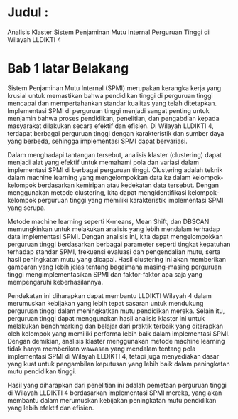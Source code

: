 # Judul :

 Analisis Klaster Sistem Penjaminan Mutu Internal Perguruan Tinggi di Wilayah LLDIKTI 4

# Bab 1 latar Belakang

Sistem Penjaminan Mutu Internal (SPMI) merupakan kerangka kerja yang krusial untuk memastikan bahwa pendidikan tinggi di perguruan tinggi mencapai dan mempertahankan standar kualitas yang telah ditetapkan. Implementasi SPMI di perguruan tinggi menjadi sangat penting untuk menjamin bahwa proses pendidikan, penelitian, dan pengabdian kepada masyarakat dilakukan secara efektif dan efisien. Di Wilayah LLDIKTI 4, terdapat berbagai perguruan tinggi dengan karakteristik dan sumber daya yang berbeda, sehingga implementasi SPMI dapat bervariasi.

Dalam menghadapi tantangan tersebut, analisis klaster (clustering) dapat menjadi alat yang efektif untuk memahami pola dan variasi dalam implementasi SPMI di berbagai perguruan tinggi. Clustering adalah teknik dalam machine learning yang mengelompokkan data ke dalam kelompok-kelompok berdasarkan kemiripan atau kedekatan data tersebut. Dengan menggunakan metode clustering, kita dapat mengidentifikasi kelompok-kelompok perguruan tinggi yang memiliki karakteristik implementasi SPMI yang serupa.

Metode machine learning seperti K-means, Mean Shift, dan DBSCAN memungkinkan untuk melakukan analisis yang lebih mendalam terhadap data implementasi SPMI. Dengan analisis ini, kita dapat mengelompokkan perguruan tinggi berdasarkan berbagai parameter seperti tingkat kepatuhan terhadap standar SPMI, frekuensi evaluasi dan pengendalian mutu, serta hasil peningkatan mutu yang dicapai. Hasil clustering ini akan memberikan gambaran yang lebih jelas tentang bagaimana masing-masing perguruan tinggi mengimplementasikan SPMI dan faktor-faktor apa saja yang mempengaruhi keberhasilannya.

Pendekatan ini diharapkan dapat membantu LLDIKTI Wilayah 4 dalam merumuskan kebijakan yang lebih tepat sasaran untuk mendukung perguruan tinggi dalam meningkatkan mutu pendidikan mereka. Selain itu, perguruan tinggi dapat menggunakan hasil analisis klaster ini untuk melakukan benchmarking dan belajar dari praktik terbaik yang diterapkan oleh kelompok yang memiliki performa lebih baik dalam implementasi SPMI.
Dengan demikian, analisis klaster menggunakan metode machine learning tidak hanya memberikan wawasan yang mendalam tentang pola implementasi SPMI di Wilayah LLDIKTI 4, tetapi juga menyediakan dasar yang kuat untuk pengambilan keputusan yang lebih baik dalam peningkatan mutu pendidikan tinggi.

Hasil yang diharapkan dari penelitian ini adalah pemetaan perguruan tinggi di Wilayah LLDIKTI 4 berdasarkan implementasi SPMI mereka, yang akan membantu dalam merumuskan kebijakan peningkatan mutu pendidikan yang lebih efektif dan efisien.

